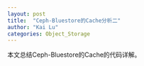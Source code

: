 ```yaml
---
layout: post
title:  "Ceph-Bluestore的Cache分析二"
author: "Kai Lu"
categories: Object_Storage
---
```


本文总结Ceph-Bluestore的Cache的代码详解。

<div  align="center">  
<object data="../files/Ceph BlueStore缓存解析.pdf" width="1000" height="1000" type='application/pdf'/>
</div>